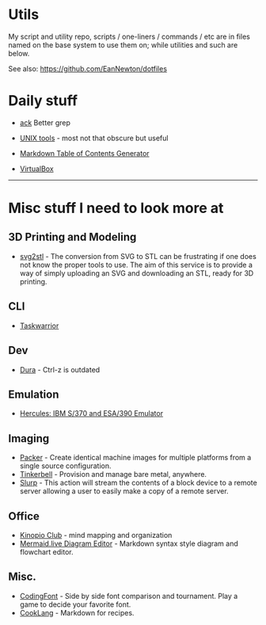 # Utils
My script and utility repo, scripts / one-liners / commands / etc are in files named on the base system to use them on; while utilities and such are below. 


See also: https://github.com/EanNewton/dotfiles


# Daily stuff

* [ack](https://beyondgrep.com/) Better grep
* [UNIX tools](https://kkovacs.eu/cool-but-obscure-unix-tools) - most not that obscure but useful

* [Markdown Table of Contents Generator](https://luciopaiva.com/markdown-toc/)
* [VirtualBox](https://www.virtualbox.org/)

---

# Misc stuff I need to look more at

## 3D Printing and Modeling

* [svg2stl](https://svg2stl.com/) - The conversion from SVG to STL can be frustrating if one does not know the proper tools to use. The aim of this service is to provide a way of simply uploading an SVG and downloading an STL, ready for 3D printing.

## CLI
* [Taskwarrior](https://taskwarrior.org/)

## Dev

* [Dura](https://github.com/tkellogg/dura) - Ctrl-z is outdated

## Emulation

* [Hercules: IBM S/370 and ESA/390 Emulator](http://www.jaymoseley.com/hercules/)

## Imaging

* [Packer](https://www.packer.io/) - Create identical machine images for multiple platforms from a single source configuration.
* [Tinkerbell](https://tinkerbell.org/) - Provision and manage bare metal, anywhere.
* [Slurp](https://artifacthub.io/packages/tbaction/tinkerbell-community/slurp) - This action will stream the contents of a block device to a remote server allowing a user to easily make a copy of a remote server.

## Office

* [Kinopio Club](https://help.kinopio.club/about/) - mind mapping and organization
* [Mermaid.live Diagram Editor](https://mermaid.live) - Markdown syntax style diagram and flowchart editor.

## Misc.

* [CodingFont](https://www.codingfont.com/) - Side by side font comparison and tournament. Play a game to decide your favorite font.
* [CookLang](https://cooklang.org/) - Markdown for recipes.
